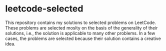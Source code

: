 # leetcode-selected
This repository contains my solutions to selected problems on LeetCode. These problems are selected moslty on the basis of the generality of their solutions, i.e., the solution is applicable to many other problems. In a few cases, the problems are selected because their solution contains a creative idea.
